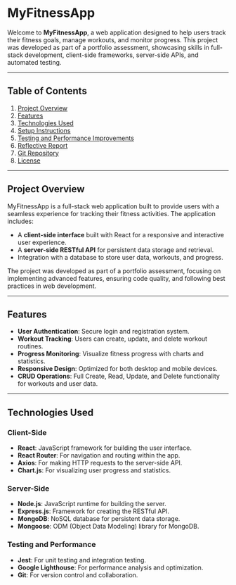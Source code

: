 # MyFitnessApp

Welcome to **MyFitnessApp**, a web application designed to help users track their fitness goals, manage workouts, and monitor progress. This project was developed as part of a portfolio assessment, showcasing skills in full-stack development, client-side frameworks, server-side APIs, and automated testing.




---

## Table of Contents
1. [Project Overview](#project-overview)
2. [Features](#features)
3. [Technologies Used](#technologies-used)
4. [Setup Instructions](#setup-instructions)
5. [Testing and Performance Improvements](#testing-and-performance-improvements)
6. [Reflective Report](#reflective-report)
7. [Git Repository](#git-repository)
8. [License](#license)

---

## Project Overview
MyFitnessApp is a full-stack web application built to provide users with a seamless experience for tracking their fitness activities. The application includes:
- A **client-side interface** built with React for a responsive and interactive user experience.
- A **server-side RESTful API** for persistent data storage and retrieval.
- Integration with a database to store user data, workouts, and progress.

The project was developed as part of a portfolio assessment, focusing on implementing advanced features, ensuring code quality, and following best practices in web development.

---

## Features
- **User Authentication**: Secure login and registration system.
- **Workout Tracking**: Users can create, update, and delete workout routines.
- **Progress Monitoring**: Visualize fitness progress with charts and statistics.
- **Responsive Design**: Optimized for both desktop and mobile devices.
- **CRUD Operations**: Full Create, Read, Update, and Delete functionality for workouts and user data.

---

## Technologies Used
### Client-Side
- **React**: JavaScript framework for building the user interface.
- **React Router**: For navigation and routing within the app.
- **Axios**: For making HTTP requests to the server-side API.
- **Chart.js**: For visualizing user progress and statistics.

### Server-Side
- **Node.js**: JavaScript runtime for building the server.
- **Express.js**: Framework for creating the RESTful API.
- **MongoDB**: NoSQL database for persistent data storage.
- **Mongoose**: ODM (Object Data Modeling) library for MongoDB.

### Testing and Performance
- **Jest**: For unit testing and integration testing.
- **Google Lighthouse**: For performance analysis and optimization.
- **Git**: For version control and collaboration.

